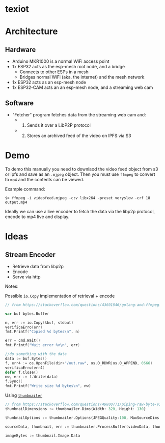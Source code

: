 # texiot

# Architecture

## Hardware

* Arduino MKR1000 is a normal WiFi access point
* 1x ESP32 acts as the esp-mesh root node, and a bridge
  * Connects to other ESPs in a mesh
  * Bridges normal WiFi (aka, the internet) and the mesh network
* 1x ESP32 acts as an esp-mesh node
* 1x ESP32-CAM acts an an esp-mesh node, and a streaming web cam

## Software

* "Fetcher" program fetches data from the streaming web cam and:
  * 1. Sends it over a LibP2P protocol
  * 2. Stores an archived feed of the video on IPFS via S3

# Demo

To demo this manually you need to downlaod the video feed object from s3 or ipfs and save as an `.mjpeg` object. Then you must use `ffmpeg` to convert to `mp4` and the contents can be viewed.

Example command:

```shell
$> ffmpeg -i videofeed.mjpeg -c:v libx264 -preset veryslow -crf 18 output.mp4
```

Ideally we can use a live encoder to fetch the data via the libp2p protocol, encode to mp4 live and display.

# Ideas

## Stream Encoder

* Retrieve data from libp2p
* Encode
* Serve via http

Notes:

Possible `io.Copy` implementation of retrieval + encode

```Go
// from https://stackoverflow.com/questions/43601846/golang-and-ffmpeg-realtime-streaming-input-output

var buf bytes.Buffer

n, err := io.Copy(&buf, stdout)
verificaErro(err)
fmt.Printf("Copied %d bytes\n", n)

err = cmd.Wait()
fmt.Printf("Wait error %v\n", err)

//do something with the data
data := buf.Bytes()
f, err4 := os.OpenFile(dir+"/out.raw", os.O_RDWR|os.O_APPEND, 0666)
verificaErro(err4)
defer f.Close()
nw, err := f.Write(data)
f.Sync()
fmt.Printf("Write size %d bytes\n", nw)
```

Using [`thumbnailer`](https://github.com/bakape/thumbnailer)

```Go
// from https://stackoverflow.com/questions/49800771/piping-raw-byte-video-to-ffmpeg-go
thumbnailDimensions := thumbnailer.Dims{Width: 320, Height: 130}

thumbnailOptions := thumbnailer.Options{JPEGQuality:100, MaxSourceDims:thumbnailer.Dims{}, ThumbDims:thumbnailDimensions, AcceptedMimeTypes: nil}

sourceData, thumbnail, err := thumbnailer.ProcessBuffer(videoData, thumbnailOptions)

imageBytes := thumbnail.Image.Data
```